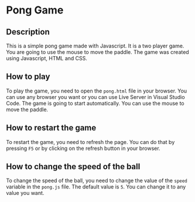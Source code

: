 # Pong Game

## Description

This is a simple pong game made with Javascript. It is a two player game. You are going to use
the mouse to move the paddle. The game was created using Javascript, HTML and CSS.

## How to play

To play the game, you need to open the `pong.html` file in your browser. You can use any browser
you want or you can use Live Server in Visual Studio Code. The game is going to start automatically. You can use the mouse to move the paddle.

## How to restart the game

To restart the game, you need to refresh the page. You can do that by pressing `F5` or by clicking on the refresh button in your browser.

## How to change the speed of the ball

To change the speed of the ball, you need to change the value of the `speed` variable in the `pong.js` file. The default value is `5`. You can change it to any value you want.
